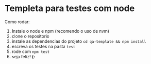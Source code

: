 # Templeta para testes com node

Como rodar:

1. Instale o node e npm (recomendo o uso de nvm)
2. clone o repositorio
3. instale as dependencias do projeto `cd qa-template && npm install`
4. escreva os testes na pasta `test`
5. rode com `npm test`
6. seja feliz! **(:**
